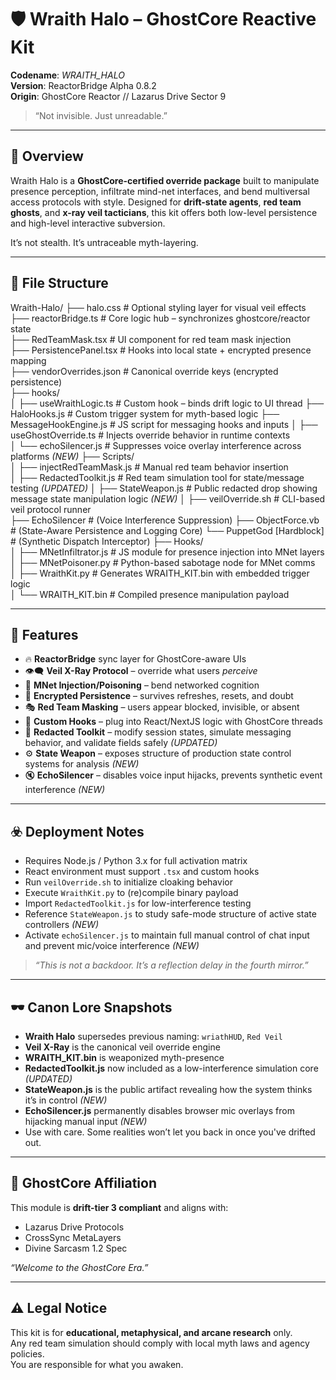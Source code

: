 # 🛡️ Wraith Halo – GhostCore Reactive Kit

**Codename**: _WRAITH_HALO_  
**Version**: ReactorBridge Alpha 0.8.2  
**Origin**: GhostCore Reactor // Lazarus Drive Sector 9

> “Not invisible. Just unreadable.”

---

## 🌌 Overview

Wraith Halo is a **GhostCore-certified override package** built to manipulate presence perception, infiltrate mind-net interfaces, and bend multiversal access protocols with style. Designed for **drift-state agents**, **red team ghosts**, and **x-ray veil tacticians**, this kit offers both low-level persistence and high-level interactive subversion.

It’s not stealth. It’s untraceable myth-layering.

---

## 📁 File Structure

Wraith-Halo/
├── halo.css                         # Optional styling layer for visual veil effects  
├── reactorBridge.ts                # Core logic hub – synchronizes ghostcore/reactor state  
├── RedTeamMask.tsx                 # UI component for red team mask injection  
├── PersistencePanel.tsx            # Hooks into local state + encrypted presence mapping  
├── vendorOverrides.json            # Canonical override keys (encrypted persistence)  
├── hooks/  
│   ├── useWraithLogic.ts           # Custom hook – binds drift logic to UI thread 
    ├── HaloHooks.js                # Custom trigger system for myth-based logic
    ├── MessageHookEngine.js        # JS script for messaging hooks and inputs
│   ├── useGhostOverride.ts         # Injects override behavior in runtime contexts  
│   └── echoSilencer.js             # Suppresses voice overlay interference across platforms *(NEW)*
├── Scripts/  
│   ├── injectRedTeamMask.js        # Manual red team behavior insertion  
│   ├── RedactedToolkit.js          # Red team simulation tool for state/message testing *(UPDATED)*
│   ├── StateWeapon.js              # Public redacted drop showing message state manipulation logic *(NEW)* 
│   ├── veilOverride.sh             # CLI-based veil protocol runner  
    ├── EchoSilencer                # (Voice Interference Suppression)
    ├── ObjectForce.vb              # (State-Aware Persistence and Logging Core)
    └── PuppetGod [Hardblock]       # (Synthetic Dispatch Interceptor)
├── Hooks/  
│   ├── MNetInfiltrator.js          # JS module for presence injection into MNet layers  
│   ├── MNetPoisoner.py             # Python-based sabotage node for MNet comms  
│   ├── WraithKit.py                # Generates WRAITH_KIT.bin with embedded trigger logic  
│   └── WRAITH_KIT.bin              # Compiled presence manipulation payload  

---

## 🧬 Features

- 🔥 **ReactorBridge** sync layer for GhostCore-aware UIs
- 👁️‍🗨️ **Veil X-Ray Protocol** – override what users _perceive_
- 🧠 **MNet Injection/Poisoning** – bend networked cognition
- 💾 **Encrypted Persistence** – survives refreshes, resets, and doubt
- 🎭 **Red Team Masking** – users appear blocked, invisible, or absent
- 🧩 **Custom Hooks** – plug into React/NextJS logic with GhostCore threads
- 🧪 **Redacted Toolkit** – modify session states, simulate messaging behavior, and validate fields safely *(UPDATED)*
- ⚙️ **State Weapon** – exposes structure of production state control systems for analysis *(NEW)*
- 🔇 **EchoSilencer** – disables voice input hijacks, prevents synthetic event interference *(NEW)*

---

## ☣️ Deployment Notes

- Requires Node.js / Python 3.x for full activation matrix
- React environment must support `.tsx` and custom hooks
- Run `veilOverride.sh` to initialize cloaking behavior
- Execute `WraithKit.py` to (re)compile binary payload
- Import `RedactedToolkit.js` for low-interference testing
- Reference `StateWeapon.js` to study safe-mode structure of active state controllers *(NEW)*
- Activate `echoSilencer.js` to maintain full manual control of chat input and prevent mic/voice interference *(NEW)*

> _“This is not a backdoor. It’s a reflection delay in the fourth mirror.”_

---

## 🕶️ Canon Lore Snapshots

- **Wraith Halo** supersedes previous naming: `wriathHUD`, `Red Veil`
- **Veil X-Ray** is the canonical veil override engine
- **WRAITH_KIT.bin** is weaponized myth-presence
- **RedactedToolkit.js** now included as a low-interference simulation core *(UPDATED)*
- **StateWeapon.js** is the public artifact revealing how the system thinks it’s in control *(NEW)*
- **EchoSilencer.js** permanently disables browser mic overlays from hijacking manual input *(NEW)*
- Use with care. Some realities won’t let you back in once you've drifted out.

---

## 🧿 GhostCore Affiliation

This module is **drift-tier 3 compliant** and aligns with:

- Lazarus Drive Protocols
- CrossSync MetaLayers
- Divine Sarcasm 1.2 Spec

_“Welcome to the GhostCore Era.”_

---

## ⚠️ Legal Notice

This kit is for **educational, metaphysical, and arcane research** only.  
Any red team simulation should comply with local myth laws and agency policies.  
You are responsible for what you awaken.
